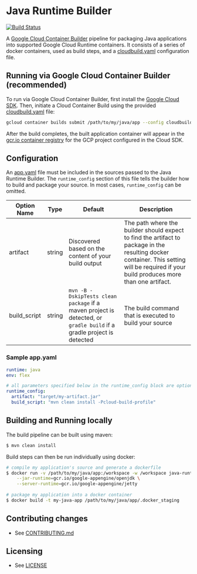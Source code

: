 # Java Runtime Builder

[![Build Status](https://travis-ci.org/GoogleCloudPlatform/runtime-builder-java.svg?branch=master)](https://travis-ci.org/GoogleCloudPlatform/runtime-builder-java)

A [Google Cloud Container Builder](https://cloud.google.com/container-builder/docs/) pipeline for 
packaging Java applications into supported Google Cloud Runtime containers. It consists of a series
of docker containers, used as build steps, and a [cloudbuild.yaml](cloudbuild.yaml) configuration 
file.

## Running via Google Cloud Container Builder (recommended)
To run via Google Cloud Container Builder, first install the 
[Google Cloud SDK](https://cloud.google.com/sdk/). Then, initiate a Cloud Container Build using the 
provided [cloudbuild.yaml](cloudbuild.yaml) file:
```bash
gcloud container builds submit /path/to/my/java/app --config cloudbuild.yaml
```
After the build completes, the built application container will appear in the [gcr.io container 
registry](https://cloud.google.com/container-registry/) for the GCP project configured in the Cloud 
SDK.

## Configuration
An [app.yaml](https://cloud.google.com/appengine/docs/flexible/java/configuring-your-app-with-app-yaml) 
file must be included in the sources passed to the Java Runtime Builder. The `runtime_config`
section of this file tells the builder how to build and package your source. In most cases, 
`runtime_config` can be omitted.

| Option Name | Type | Default | Description |
|----------|------|---------|-------------|
| artifact | string |  Discovered based on the content of your build output | The path where the builder should expect to find the artifact to package in the resulting docker container. This setting will be required if your build produces more than one artifact. 
| build_script | string | `mvn -B -DskipTests clean package` if a maven project is detected, or `gradle build` if a gradle project is detected | The build command that is executed to build your source |

### Sample app.yaml
```yaml
runtime: java
env: flex

# all parameters specified below in the runtime_config block are optional
runtime_config:
  artifact: "target/my-artifact.jar"
  build_script: "mvn clean install -Pcloud-build-profile"
```

## Building and Running locally
The build pipeline can be built using maven:
```bash
$ mvn clean install
```
Build steps can then be run individually using docker:
```bash
# compile my application's source and generate a dockerfile
$ docker run -v /path/to/my/java/app:/workspace -w /workspace java-runtime-builder \
    --jar-runtime=gcr.io/google-appengine/openjdk \
    --server-runtime=gcr.io/google-appengine/jetty
    
# package my application into a docker container
$ docker build -t my-java-app /path/to/my/java/app/.docker_staging
```

## Contributing changes

* See [CONTRIBUTING.md](CONTRIBUTING.md)

## Licensing

* See [LICENSE](LICENSE)
